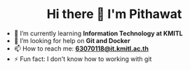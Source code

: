 <h1 align="center">Hi there 👋 I'm Pithawat</h1>

- 🌱 I’m currently learning **Information Technology at KMITL**
- 🤔 I’m looking for help on **Git and Docker**
- 📫 How to reach me: **63070118@it.kmitl.ac.th**
- ⚡ Fun fact: I don't know how to working with git
